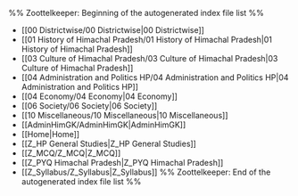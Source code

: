%% Zoottelkeeper: Beginning of the autogenerated index file list  %%
-  [[00 Districtwise/00 Districtwise|00 Districtwise]]
-  [[01 History of Himachal Pradesh/01 History of Himachal Pradesh|01 History of Himachal Pradesh]]
-  [[03 Culture of Himachal Pradesh/03 Culture of Himachal Pradesh|03 Culture of Himachal Pradesh]]
-  [[04 Administration and Politics HP/04 Administration and Politics HP|04 Administration and Politics HP]]
-  [[04 Economy/04 Economy|04 Economy]]
-  [[06 Society/06 Society|06 Society]]
-  [[10 Miscellaneous/10 Miscellaneous|10 Miscellaneous]]
-  [[AdminHimGK/AdminHimGK|AdminHimGK]]
-  [[Home|Home]]
-  [[Z_HP General Studies|Z_HP General Studies]]
-  [[Z_MCQ/Z_MCQ|Z_MCQ]]
-  [[Z_PYQ Himachal Pradesh|Z_PYQ Himachal Pradesh]]
-  [[Z_Syllabus/Z_Syllabus|Z_Syllabus]]
%% Zoottelkeeper: End of the autogenerated index file list  %%
